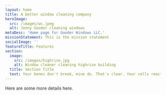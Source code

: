 ```yaml
---
layout: home
title: A better window cleaning company
heroImage:
  src: /images/wc.jpeg
  alt: Jonny Gooder cleaning windows
metaDesc: 'Home page for Gooder Windows LLC.'
missionStatement: This is the mission statement
socialImage: ''
featureTitle: Features
section:
  image:
    src: /images/highrise.jpg
    alt: Window cleaner cleaning highrise building
  title: Section Title
  text: Your bones don't break, mine do. That's clear. Your cells react to bacteria and viruses differently than mine. You don't get sick, I do. That's also clear. But for some reason, you and I react the exact same way to water. We swallow it too fast, we choke. We get some in our lungs, we drown. However unreal it may seem, we are connected, you and I. We're on the same curve, just on opposite ends.
---
```


Here are some more details here.
